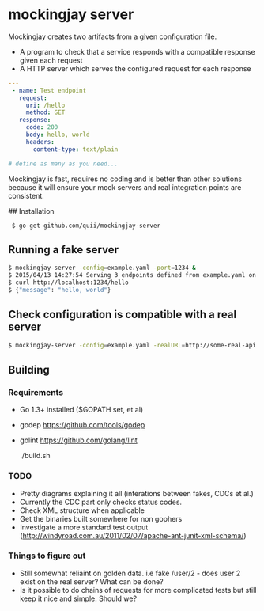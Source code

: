 # mockingjay server

Mockingjay creates two artifacts from a given configuration file.

- A program to check that a service responds with a compatible response given each request
- A HTTP server which serves the configured request for each response 

````yaml
---
 - name: Test endpoint
   request:
     uri: /hello
     method: GET
   response:
     code: 200
     body: hello, world
     headers:
       content-type: text/plain

# define as many as you need...
````

Mockingjay is fast, requires no coding and is better than other solutions because it will ensure your mock servers and real integration points are consistent.

## Installation

     $ go get github.com/quii/mockingjay-server

## Running a fake server

````bash
$ mockingjay-server -config=example.yaml -port=1234 &
$ 2015/04/13 14:27:54 Serving 3 endpoints defined from example.yaml on port 1234
$ curl http://localhost:1234/hello
$ {"message": "hello, world"}
````

## Check configuration is compatible with a real server

````bash
$ mockingjay-server -config=example.yaml -realURL=http://some-real-api.
````

## Building

### Requirements

- Go 1.3+ installed ($GOPATH set, et al)
- godep https://github.com/tools/godep
- golint https://github.com/golang/lint


    ./build.sh

### TODO

- Pretty diagrams explaining it all (interations between fakes, CDCs et al.)
- Currently the CDC part only checks status codes. 
- Check XML structure when applicable
- Get the binaries built somewhere for non gophers
- Investigate a more standard test output (http://windyroad.com.au/2011/02/07/apache-ant-junit-xml-schema/)

### Things to figure out

- Still somewhat reliaint on golden data. i.e fake /user/2 - does user 2 exist on the real server? What can be done?
- Is it possible to do chains of requests for more complicated tests but still keep it nice and simple. Should we?
